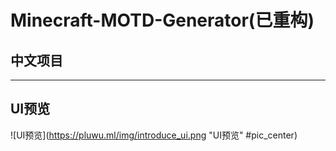 # Minecraft-MOTD-Generator(已重构)  
## 中文项目
---
## UI预览  
![UI预览](https://pluwu.ml/img/introduce_ui.png "UI预览" #pic_center)

